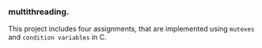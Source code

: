 ### multithreading.

This project includes four assignments, that are implemented using `mutexes` and `condition variables` in C.
